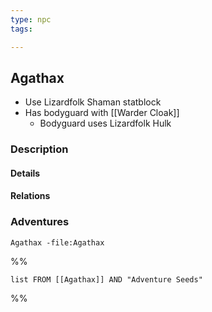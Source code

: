 ```yaml
---
type: npc
tags:

---
```


## Agathax
- Use Lizardfolk Shaman statblock
- Has bodyguard with [[Warder Cloak]]
	- Bodyguard uses Lizardfolk Hulk

### Description


#### Details

#### Relations


### Adventures
```query
Agathax -file:Agathax
```

%%
```dataview
list FROM [[Agathax]] AND "Adventure Seeds"
```
%%